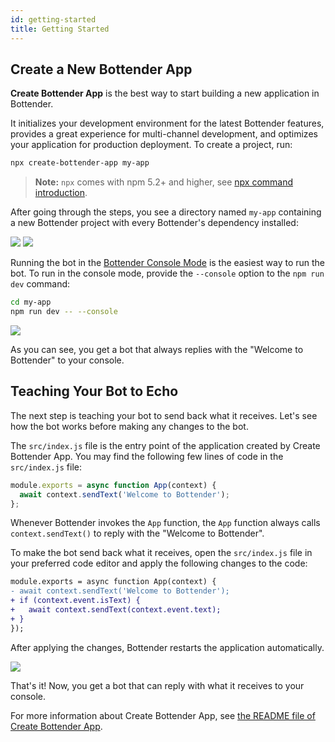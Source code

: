 ```yaml
---
id: getting-started
title: Getting Started
---
```


## Create a New Bottender App

**Create Bottender App** is the best way to start building a new application in Bottender.

It initializes your development environment for the latest Bottender features, provides a great experience for multi-channel development, and optimizes your application for production deployment. To create a project, run:

```sh
npx create-bottender-app my-app
```

> **Note:** `npx` comes with npm 5.2+ and higher, see [npx command introduction](https://medium.com/@maybekatz/introducing-npx-an-npm-package-runner-55f7d4bd282b).

After going through the steps, you see a directory named `my-app` containing a new Bottender project with every Bottender's dependency installed:

![](https://user-images.githubusercontent.com/3382565/67745483-5667ef80-fa5f-11e9-8bae-39489b8544e7.png)
![](https://user-images.githubusercontent.com/3382565/67745485-57008600-fa5f-11e9-8fed-8d97d600a760.png)

Running the bot in the [Bottender Console Mode](the-basics-console-mode.md) is the easiest way to run the bot. To run in the console mode, provide the `--console` option to the `npm run dev` command:

```sh
cd my-app
npm run dev -- --console
```

![](https://user-images.githubusercontent.com/3382565/67745487-57991c80-fa5f-11e9-8eb7-9e4144df9e73.png)

As you can see, you get a bot that always replies with the "Welcome to Bottender" to your console.

## Teaching Your Bot to Echo

The next step is teaching your bot to send back what it receives. Let's see how the bot works before making any changes to the bot.

The `src/index.js` file is the entry point of the application created by Create Bottender App. You may find the following few lines of code in the `src/index.js` file:

```js
module.exports = async function App(context) {
  await context.sendText('Welcome to Bottender');
};
```

Whenever Bottender invokes the `App` function, the `App` function always calls `context.sendText()` to reply with the "Welcome to Bottender".

To make the bot send back what it receives, open the `src/index.js` file in your preferred code editor and apply the following changes to the code:

```diff
module.exports = async function App(context) {
- await context.sendText('Welcome to Bottender');
+ if (context.event.isText) {
+   await context.sendText(context.event.text);
+ }
});
```

After applying the changes, Bottender restarts the application automatically.

![](https://user-images.githubusercontent.com/3382565/67745488-57991c80-fa5f-11e9-91d2-659b65df2c58.png)

That's it! Now, you get a bot that can reply with what it receives to your console.

For more information about Create Bottender App, see [the README file of Create Bottender App](https://github.com/Yoctol/bottender/tree/master/packages/create-bottender-app/README.md).
